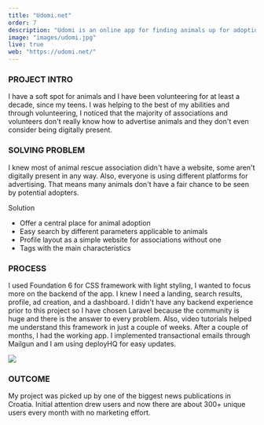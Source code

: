 ```yaml
---
title: "Udomi.net"
order: 7
description: "Udomi is an online app for finding animals up for adoption and for advertising animals that need a home."
image: "images/udomi.jpg"
live: true
web: "https://udomi.net/"
---
```

### PROJECT INTRO
I have a soft spot for animals and I have been volunteering for at least a decade, since my teens. I was helping to the best of my abilities and through volunteering, I noticed that the majority of associations and volunteers don't really know how to advertise animals and they don't even consider being digitally present.

### SOLVING PROBLEM
I knew most of animal rescue association didn't have a website, some aren't digitally present in any way. Also, everyone is using different platforms for advertising. That means many animals don't have a fair chance to be seen by potential adopters.

Solution

- Offer a central place for animal adoption
- Easy search by different parameters applicable to animals
- Profile layout as a simple website for associations without one
- Tags with the main characteristics

### PROCESS
I used Foundation 6 for CSS framework with light styling, I wanted to focus more on the backend of the app. I knew I need a landing, search results, profile, ad creation, and a dashboard. I didn't have any backend experience prior to this project so I have chosen Laravel because the community is huge and there is the answer to every problem. Also, video tutorials helped me understand this framework in just a couple of weeks. After a couple of months, I had the working app. I implemented transactional emails through Mailgun and I am using deployHQ for easy updates.

<img class="image-spacer-solo" src="images/udomi_profil.jpg">

### OUTCOME
My project was picked up by one of the biggest news publications in Croatia. Initial attention drew users and now there are about 300+ unique users every month with no marketing effort.

